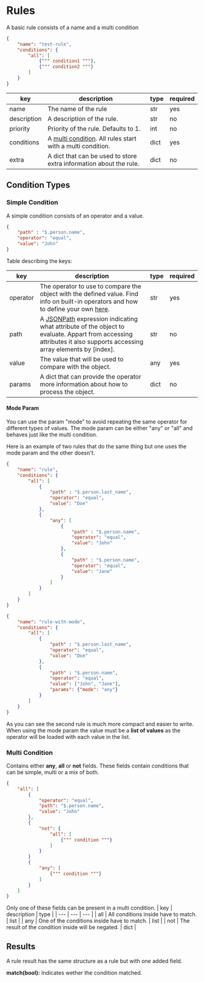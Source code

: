 # Rules

A basic rule consists of a name and a multi condition
```json
{
    "name": "test-rule",
    "conditions": {
        "all": [
            {""" condition1 """},
            {""" condition2 """}
        ]
    }
}
```

| key | description | type | required |
| --- | --- | --- | --- |
| name | The name of the rule | str | yes |
| description | A description of the rule. | str | no |
| priority | Priority of the rule. Defaults to 1. | int | no |
| conditions | A [multi condition](#multi-condition). All rules start with a multi condition. | dict | yes |
| extra | A dict that can be used to store extra information about the rule. | dict | no |

## Condition Types

### Simple Condition

A simple condition consists of an operator and a value.

```json
{
    "path" : "$.person.name",
    "operator": "equal",
    "value": "John"
}
```

Table describing the keys:

| key | description | type | required |
| --- | --- | --- | --- |
| operator | The operator to use to compare the object with the defined value. Find info on built-in operators and how to define your own [here](operators.md). | str | yes |
| path | A [JSONPath](https://goessner.net/articles/JsonPath/) expression indicating what attribute of the object to evaluate. Appart from accessing attributes it also supports accessing array elements by [index]. | str | no |
| value | The value that will be used to compare with the object. | any | yes |
| params | A dict that can provide the operator more information about how to process the object. | dict | no |


#### Mode Param
You can use the param "mode" to avoid repeating the same operator for different types of values. The mode param can be either "any" or "all" and behaves just like the multi condition.

Here is an example of two rules that do the same thing but one uses the mode param and the other doesn't.

```json
{
    "name": "rule",
    "conditions": {
        "all": [
            {
                "path" : "$.person.last_name",
                "operator": "equal",
                "value": "Doe"
            },
            {
                "any": [
                    {
                        "path" : "$.person.name",
                        "operator": "equal",
                        "value": "John"
                    },
                    {
                        "path" : "$.person.name",
                        "operator": "equal",
                        "value": "Jane"
                    }
                ]
            }
        ]
    }
}

{
    "name": "rule-with-mode",
    "conditions": {
        "all": [
            {
                "path" : "$.person.last_name",
                "operator": "equal",
                "value": "Doe"
            },
            {
                "path" : "$.person.name",
                "operator": "equal",
                "value": ["John", "Jane"],
                "params": {"mode": "any"}
            }
        ]
    }
}
```
As you can see the second rule is much more compact and easier to write. When using the mode param the value must be a **list of values** as the operator will be loaded with each value in the list.


### Multi Condition

Contains either **any**, **all** or **not** fields. These fields contain conditions that can be simple, multi or a mix of both.

```json
{
    "all": [
        {
            "operator": "equal",
            "path": "$.person.name",
            "value": "John"
        },
        {
            "not": {
                "all": [
                    {""" condition """}
                ]
            }
        }
        {
            "any": [
                {""" condition """}
            ]
        }
    ]
}
```

Only one of these fields can be present in a multi condition.
| key | description | type |
| --- | --- | --- |
| all | All conditions inside have to match. | list |
| any | One of the conditions inside have to match. | list |
| not | The result of the condition inside will be negated. | dict |


## Results

A rule result has the same structure as a rule but with one added field.

**match(bool):** Indicates wether the condition matched.

